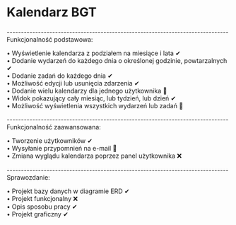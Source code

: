 
# Kalendarz BGT <br>
------------------------------------------------------------------------------<br> 
Funkcjonalność podstawowa:<br>

• Wyświetlenie kalendarza z podziałem na miesiące i lata ✔<br>
• Dodanie wydarzeń do każdego dnia o określonej godzinie, powtarzalnych ✔<br>
• Dodanie zadań do każdego dnia ✔<br>
• Możliwość edycji lub usunięcia zdarzenia ✔<br>
• Dodanie wielu kalendarzy dla jednego użytkownika 🔅<br>
• Widok pokazujący cały miesiąc, lub tydzień, lub dzień ✔ <br>
• Możliwość wyświetlenia wszystkich wydarzeń lub zadań 🔅<br>

------------------------------------------------------------------------------<br> 
Funkcjonalność zaawansowana:<br>

• Tworzenie użytkowników ✔ <br>
• Wysyłanie przypomnień na e-mail 🔅<br>
• Zmiana wyglądu kalendarza poprzez panel użytkownika ❌<br>

------------------------------------------------------------------------------<br> 
Sprawozdanie:<br> 

• Projekt bazy danych w diagramie ERD ✔ <br>
• Projekt funkcjonalny ❌<br>
• Opis sposobu pracy  ✔<br>
• Projekt graficzny ✔<br>

